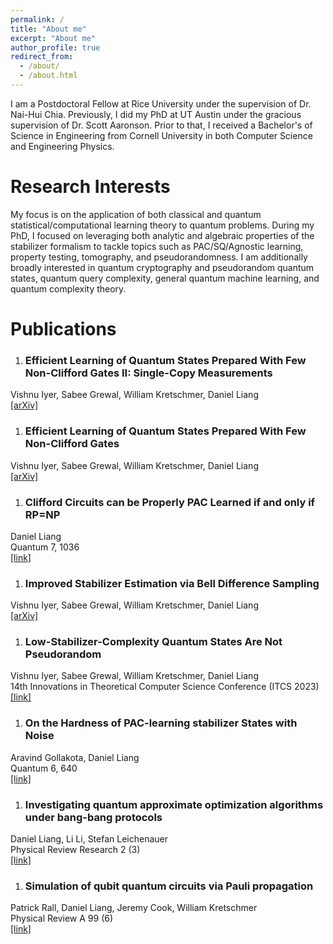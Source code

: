 ```yaml
---
permalink: /
title: "About me"
excerpt: "About me"
author_profile: true
redirect_from: 
  - /about/
  - /about.html
---
```


I am a Postdoctoral Fellow at Rice University under the supervision of Dr. Nai-Hui Chia. Previously, I did my PhD at UT Austin under the gracious supervision of Dr. Scott Aaronson. Prior to that, I received a Bachelor's of Science in Engineering from Cornell University in both Computer Science and Engineering Physics.

Research Interests
======
My focus is on the application of both classical and quantum statistical/computational learning theory to quantum problems. During my PhD, I focused on leveraging both analytic and algebraic properties of the stabilizer formalism to tackle topics such as PAC/SQ/Agnostic learning, property testing, tomography, and pseudorandomness. I am additionally broadly interested in quantum cryptography and pseudorandom quantum states, quantum query complexity, general quantum machine learning, and quantum complexity theory.

Publications
======
1. ### Efficient Learning of Quantum States Prepared With Few Non-Clifford Gates II: Single-Copy Measurements
Vishnu Iyer, Sabee Grewal, William Kretschmer, Daniel Liang<br />[[arXiv]](https://arxiv.org/abs/2308.07175)
1. ### Efficient Learning of Quantum States Prepared With Few Non-Clifford Gates
Vishnu Iyer, Sabee Grewal, William Kretschmer, Daniel Liang<br />[[arXiv]](https://arxiv.org/abs/2305.13409)
1. ### Clifford Circuits can be Properly PAC Learned if and only if RP=NP
Daniel Liang<br />Quantum 7, 1036<br />[[link]](https://quantum-journal.org/papers/q-2023-06-07-1036/)
1. ### Improved Stabilizer Estimation via Bell Difference Sampling
Vishnu Iyer, Sabee Grewal, William Kretschmer, Daniel Liang<br />[[arXiv]](https://arxiv.org/abs/2304.13915)
1. ### Low-Stabilizer-Complexity Quantum States Are Not Pseudorandom
Vishnu Iyer, Sabee Grewal, William Kretschmer, Daniel Liang<br />14th Innovations in Theoretical Computer Science Conference (ITCS 2023)<br />[[link]](https://drops.dagstuhl.de/opus/volltexte/2023/17567/)
1. ### On the Hardness of PAC-learning stabilizer States with Noise
Aravind Gollakota, Daniel Liang<br />Quantum 6, 640<br />[[link]](https://quantum-journal.org/papers/q-2022-02-02-640/)
1. ### Investigating quantum approximate optimization algorithms under bang-bang protocols
Daniel Liang, Li Li, Stefan Leichenauer<br />Physical Review Research 2 (3)<br />[[link]](https://journals.aps.org/prresearch/abstract/10.1103/PhysRevResearch.2.033402)
1. ### Simulation of qubit quantum circuits via Pauli propagation
Patrick Rall, Daniel Liang, Jeremy Cook, William Kretschmer<br />Physical Review A 99 (6)<br />[[link]](https://journals.aps.org/pra/abstract/10.1103/PhysRevA.99.062337)
